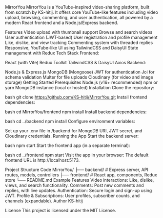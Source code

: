 MirrorYou
MirrorYou is a YouTube-inspired video-sharing platform, built from scratch by KS-hitij. It offers core YouTube-like features including video upload, browsing, commenting, and user authentication, all powered by a modern React frontend and a Node.js/Express backend.

Features
Video upload with thumbnail support
Browse and search videos
User authentication (JWT-based)
User registration and profile management
Like, dislike, and view tracking
Commenting system with threaded replies
Responsive, YouTube-like UI using TailwindCSS and DaisyUI
State management with Redux
Tech Stack
Frontend:

React (with Vite)
Redux Toolkit
TailwindCSS & DaisyUI
Axios
Backend:

Node.js & Express.js
MongoDB (Mongoose)
JWT for authentication
Joi for schema validation
Multer for file uploads
Cloudinary (for video and image storage)
Getting Started
Prerequisites
Node.js (v16+ recommended)
npm or yarn
MongoDB instance (local or hosted)
Installation
Clone the repository:

bash
git clone https://github.com/KS-hitij/MirrorYou.git
Install frontend dependencies:

bash
cd MirrorYou/frontend
npm install
Install backend dependencies:

bash
cd ../backend
npm install
Configure environment variables:

Set up your .env file in /backend for MongoDB URI, JWT secret, and Cloudinary credentials.
Running the App
Start the backend server:

bash
npm start
Start the frontend app (in a separate terminal):

bash
cd ../frontend
npm start
Visit the app in your browser:
The default frontend URL is http://localhost:5173.

Project Structure
Code
MirrorYou/
├── backend/   # Express server, API routes, models, controllers
├── frontend/  # React app, components, Redux store
└── README.md
Example Features
Video interactions: Like, dislike, views, and search functionality.
Comments: Post new comments and replies, with live updates.
Authentication: Secure login and sign-up using JWT.
Profile & Subscriptions: User profiles, subscriber counts, and channels (expandable).
Author
KS-hitij

License
This project is licensed under the MIT License.